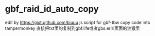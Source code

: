 # gbf_raid_id_auto_copy
edit by https://gist.github.com/biuuu js script for gbf-tbw
copy code into tampermonkey
直接把txt里的复制到gbf.life或者gbs.eriri页面的油猴里

